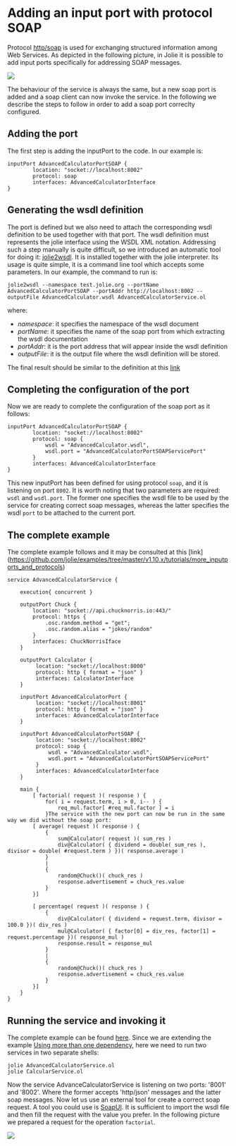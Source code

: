# Adding an input port with protocol SOAP
Protocol [http/soap](https://docs.jolie-lang.org/v1.10.x/language-tools-and-standard-library/protocols/soap.html) is used for exchanging structured information among Web Services. As depicted in the following picture, in Jolie it is possible to add input ports specifically for addressing SOAP messages.

![](https://raw.githubusercontent.com/jolie/docs/v1.10.x/web/.gitbook/assets/more_inputports_and_protocols_soap.png)

The behaviour of the service is always the same, but a new soap port is added and a soap client can now invoke the service. In the following we describe the steps to follow in order to add a soap port correclty configured.

## Adding the port
The first step is adding the inputPort to the code. In our example is:
```
inputPort AdvancedCalculatorPortSOAP {
        location: "socket://localhost:8002"
        protocol: soap 
        interfaces: AdvancedCalculatorInterface
}

```

## Generating the wsdl definition
The port is defined but we also need to attach the corresponding wsdl definition to be used together with that port. The wsdl definition must represents the jolie interface using the WSDL XML notation. Addressing such a step manually is quite difficult, so we introduced an automatic tool for doing it: [jolie2wsdl](https://docs.jolie-lang.org/v1.10.x/language-tools-and-standard-library/web-services/jolie2wsdl.html). It is installed together with the jolie interpreter. Its usage is quite simple, it is a command line tool which accepts some parameters. In our example, the command to run is:
```
jolie2wsdl --namespace test.jolie.org --portName AdvancedCalculatorPortSOAP --portAddr http://localhost:8002 --outputFile AdvancedCalculator.wsdl AdvancedCalculatorService.ol 
```
where:
* _namespace_: it specifies the namespace of the wsdl document
* _portName_: it specifies the name of the soap port from which extracting the wsdl documentation
* _portAddr_: it is the port address that will appear inside the wsdl definition
* _outputFile_: it is the output file where the wsdl definition will be stored.

The final result should be similar to the definition at this [link](https://github.com/jolie/examples/blob/master/v1.10.x/tutorials/more_inputports_and_protocols/soap/AdvancedCalculator.wsdl)


## Completing the configuration of the port
Now we are ready to complete the configuration of the soap port as it follows:


```
inputPort AdvancedCalculatorPortSOAP {
        location: "socket://localhost:8002"
        protocol: soap {
            wsdl = "AdvancedCalculator.wsdl",
            wsdl.port = "AdvancedCalculatorPortSOAPServicePort"
        }
        interfaces: AdvancedCalculatorInterface
}

```
This new inputPort has been defined for using protocol `soap`, and it is listening on port `8002`. It is worth noting that two parameters are required: `wsdl` and `wsdl.port`. The former one specifies the wsdl file to be used by the service for creating correct soap messages, whereas the latter specifies the wsdl `port` to be attached to the current port.

## The complete example

The complete example follows and it may be consulted at this [link]
(https://github.com/jolie/examples/tree/master/v1.10.x/tutorials/more_inputports_and_protocols)

```
service AdvancedCalculatorService {

    execution{ concurrent }

    outputPort Chuck {
        location: "socket://api.chucknorris.io:443/"
        protocol: https {
            .osc.random.method = "get";
            .osc.random.alias = "jokes/random"
        }
        interfaces: ChuckNorrisIface
    }

    outputPort Calculator {
         location: "socket://localhost:8000"
         protocol: http { format = "json" }
         interfaces: CalculatorInterface
    }

    inputPort AdvancedCalculatorPort {
         location: "socket://localhost:8001"
         protocol: http { format = "json" }
         interfaces: AdvancedCalculatorInterface
    }

    inputPort AdvancedCalculatorPortSOAP {
         location: "socket://localhost:8002"
         protocol: soap {
             wsdl = "AdvancedCalculator.wsdl",
             wsdl.port = "AdvancedCalculatorPortSOAPServicePort"
         }
         interfaces: AdvancedCalculatorInterface
    }

    main {
        [ factorial( request )( response ) {
            for( i = request.term, i > 0, i-- ) {
                req_mul.factor[ #req_mul.factor ] = i
            }The service with the new port can now be run in the same way we did without the soap port:
        [ average( request )( response ) {
            {
                sum@Calculator( request )( sum_res )
                div@Calculator( { dividend = double( sum_res ), divisor = double( #request.term ) })( response.average )
            }
            |
            {
                random@Chuck()( chuck_res )
                response.advertisement = chuck_res.value
            }
        }]

        [ percentage( request )( response ) {
            {
                div@Calculator( { dividend = request.term, divisor = 100.0 })( div_res )
                mul@Calculator( { factor[0] = div_res, factor[1] = request.percentage })( response_mul )
                response.result = response_mul
            }
            |
            {
                random@Chuck()( chuck_res )
                response.advertisement = chuck_res.value
            }
        }]
    }
}
```

## Running the service and invoking it
The complete example can be found [here](https://github.com/jolie/examples/tree/master/v1.10.x/tutorials/more_inputports_and_protocols/soap). Since we are extending the example [Using more than one dependency](https://docs.jolie-lang.org/v1.10.x/tutorials/using-more-than-one-dependency/), here we need to run two services in two separate shells:
```
jolie AdvancedCalculatorService.ol
jolie CalcularService.ol
```
Now the service AdvanceCalculatorService is listening on two ports: '8001' and '8002'. Where the former accepts 'http/json' messages and the latter soap messages. Now let us use an external tool for create a correct soap request. A tool you could use is [SoapUI](https://www.soapui.org/). It is sufficient to import the wsdl file and then fill the request with the value you prefer. In the following picture we prepared a request for the operation `factorial`.

![](https://raw.githubusercontent.com/jolie/docs/v1.10.x/web/.gitbook/assets/soapgui.png)

